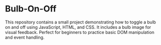# Bulb-On-Off
This repository contains a small project demonstrating how to toggle a bulb on and off using JavaScript, HTML, and CSS. It includes a bulb image for visual feedback. Perfect for beginners to practice basic DOM manipulation and event handling.
